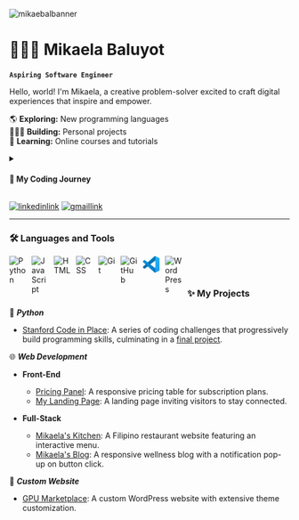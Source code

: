 ![mikaebalbanner](https://github.com/user-attachments/assets/02a7c2e4-fc7b-4eca-9d0e-41782f04e5ac)

# 👩🏻‍💻 Mikaela Baluyot

**`Aspiring Software Engineer`**

Hello, world! I'm Mikaela, a creative problem-solver excited to craft digital experiences that inspire and empower.

🌎 **Exploring:** New programming languages<br>
👷🏻‍♀️ **Building:** Personal projects<br>
🧠  **Learning:** Online courses and tutorials

<details>
 <summary><h4>🚀 My Coding Journey</h4></summary>
   I unknowingly dabbled in coding while customizing my MySpace page way back when. Later in life, I discovered my passion through Stanford's Code in Place. Now, I’m focused on building dynamic full-stack applications and constantly learning new skills. Join me on my journey in tech!
</details>


 <p align="left">
      <a href="https://www.linkedin.com/in/mikaelabaluyot/">
         <img alt="linkedinlink" title="Let's Connect!" src="https://img.shields.io/badge/LinkedIn-0077B5?style=for-the-badge&logo=linkedin&logoColor=white"/></a> 
       <a href="mailto:codermikaela@gmail.com">
         <img alt="gmaillink" title="Email Me!" src="https://img.shields.io/badge/Gmail-D14836?style=for-the-badge&logo=gmail&logoColor=white"/></a> 
     
---

### 🛠️ Languages and Tools

<img align="left" alt="Python" title="Python" width="30px" style="padding-right:10px;" src="https://cdn.jsdelivr.net/gh/devicons/devicon/icons/python/python-plain.svg" />
<img align="left" alt="JavaScript" title="JavaScript" width="30px" style="padding-right:10px;" src="https://cdn.jsdelivr.net/gh/devicons/devicon/icons/javascript/javascript-plain.svg" />
<img align="left" alt="HTML" title="HTML" width="30px" style="padding-right:10px;" src="https://cdn.jsdelivr.net/gh/devicons/devicon/icons/html5/html5-plain.svg" />
<img align="left" alt="CSS" title="CSS" width="30px" style="padding-right:10px;" src="https://cdn.jsdelivr.net/gh/devicons/devicon/icons/css3/css3-plain.svg" />
<img align="left" alt="Git" title="Git" width="30px" style="padding-right:10px;" src="https://cdn.jsdelivr.net/gh/devicons/devicon/icons/git/git-original.svg" />
<img align="left" alt="GitHub" title="GitHub" width="30px" style="padding-right:10px;" src="https://cdn.jsdelivr.net/gh/devicons/devicon/icons/github/github-original.svg" />
<img align="left" alt="VSCode" title="VS Code" width="30px" style="padding-right:10px;" src="https://raw.githubusercontent.com/devicons/devicon/master/icons/vscode/vscode-original.svg" />
<img align="left" alt="WordPress" title="WordPress" width="30px" style="padding-right:10px;" src="https://img.icons8.com/?size=100&id=v9uZbuVoWleB&format=png&color=000000" />
<br />

#

### ✨ My Projects

🐍 ***Python***

- [Stanford Code in Place](https://github.com/mikaebal/stanford/blob/main/README.md): A series of coding challenges that progressively build programming skills, culminating in a [final project](https://github.com/mikaebal/stanford/tree/main/Week7-Final-Project).
 
🌐 ***Web Development***

  - **Front-End**
    - [Pricing Panel](https://github.com/mikaebal/price-table-project): A responsive pricing table for subscription plans.
    - [My Landing Page](https://dash.generalassemb.ly/mikaebal/build-your-own-personal-website): A landing page inviting visitors to stay connected.
   
  - **Full-Stack**
    - [Mikaela's Kitchen](https://github.com/mikaebal/restaurant-website): A Filipino restaurant website featuring an interactive menu.
    - [Mikaela's Blog](https://dash.generalassemb.ly/mikaebal/build-your-own-blog-theme): A responsive wellness blog with a notification pop-up on button click.
  
🎨 ***Custom Website***

  - [GPU Marketplace](https://github.com/mikaebal/gpu-marketplace): A custom WordPress website with extensive theme customization.
